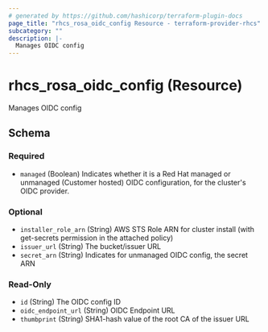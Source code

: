 ```yaml
---
# generated by https://github.com/hashicorp/terraform-plugin-docs
page_title: "rhcs_rosa_oidc_config Resource - terraform-provider-rhcs"
subcategory: ""
description: |-
  Manages OIDC config
---
```


# rhcs_rosa_oidc_config (Resource)

Manages OIDC config



<!-- schema generated by tfplugindocs -->
## Schema

### Required

- `managed` (Boolean) Indicates whether it is a Red Hat managed or unmanaged (Customer hosted) OIDC configuration, for the cluster's OIDC provider.

### Optional

- `installer_role_arn` (String) AWS STS Role ARN for cluster install (with get-secrets permission in the attached policy)
- `issuer_url` (String) The bucket/issuer URL
- `secret_arn` (String) Indicates for unmanaged OIDC config, the secret ARN

### Read-Only

- `id` (String) The OIDC config ID
- `oidc_endpoint_url` (String) OIDC Endpoint URL
- `thumbprint` (String) SHA1-hash value of the root CA of the issuer URL
